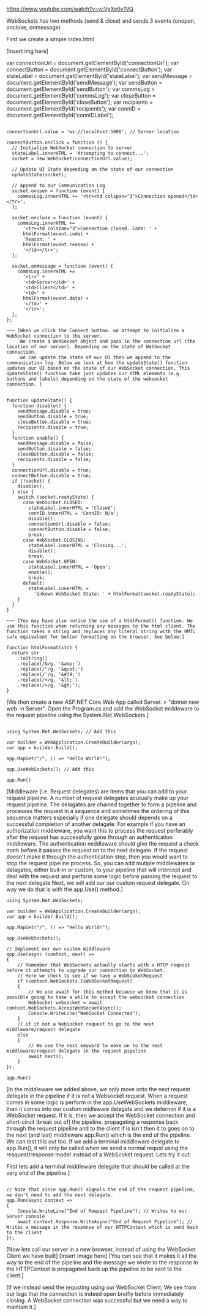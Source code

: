 https://www.youtube.com/watch?v=ycVgXe6v1VQ

WebSockets has two methods (send & close) and sends 3 events (onopen, onclose, onmessage)

First we create a simple index.html

[Insert img here]

var connectionUrl = document.getElementById('connectionUrl');
var connectButton = document.getElementById('connectButton');
var stateLabel = document.getElementById('stateLabel');
var sendMessage = document.getElementById('sendMessage');
var sendButton = document.getElementById('sendButton');
var commsLog = document.getElementById('commsLog');
var closeButton = document.getElementById('closeButton');
var recipients = document.getElementById('recipients');
var connID = document.getElementById('connIDLabel');

```[Setting up these JS object from the HTML DOM]

connectionUrl.value = 'ws://localhost:5000'; // Server location

connectButton.onclick = function () {
  // Initialize WebSocket connection to server
  stateLabel.innerHTML = 'Attempting to connect...';
  socket = new WebSocket(connectionUrl.value);

  // Update UI State depending on the state of our connection
  updateState(socket);

  // Append to our Communication Log
  socket.onopen = function (event) {
    commesLog.innerHTML += '<tr><td colspan="3">Connection opened</td></tr>';
  };

  socket.onclose = function (event) {
    commsLog.innerHTML +=
      '<tr><td colspan="3">Connection closed. Code: ' +
      htmlFormat(event.code) +
      'Reason: ' +
      htmlFormat(event.reason) +
      '</td></tr>';
  };

  socket.onmessage = function (event) {
    commsLog.innerHTML +=
      '<tr>' +
      '<td>Server</td>' +
      '<td>Client</td>' +
      '<td>' +
      htmlFormat(event.data) +
      '</td>' +
      '</tr>';
  };
};

~~~ [When we click the Connect button. we attempt to initialize a WebSocket connection to the server.
     We create a WebSocket object and pass in the connection url (the location of our server). Depending on the state of WebSocket connection,
     we can update the state of our UI then we append to the communication log. Below we look at how the updateState() function updates our UI based on the state of our WebSocket connection. This UpdateState() function take just updates our HTML elements (e.g. buttons and labels) depending on the state of the websocket connection. ]


function updateState() {
  function disable() {
    sendMessage.disable = true;
    sendButton.disable = true;
    closeButton.disable = true;
    recipients.disable = true;
  }
  function enable() {
    sendMessage.disable = false;
    sendButton.disable = false;
    closeButton.disable = false;
    recipients.disable = false;
  }
  connectionUrl.disable = true;
  connectButton.disable = true;
  if (!socket) {
    disable();
  } else {
    switch (socket.readyState) {
      case WebSocket.CLOSED:
        stateLabel.innerHTML = 'Closed';
        connID.innerHTML = 'ConnID: N/a';
        disable();
        connectionUrl.disable = false;
        connectButton.disable = false;
        break;
      case WebSocket.CLOSING:
        stateLabel.innerHTML = 'Closing...';
        disable();
        break;
      case WebSocket.OPEN:
        stateLabel.innerHTML = 'Open';
        enable();
        break;
      default:
        stateLabel.innerHTML =
          'Unkown WebSocket State: ' + htmlFormat(socket.readyState);
    }
  }
}

~~~ [You may have also notice the use of a htmlFormat() function. We use this function when returning any messages to the html client. The function takes a string and replaces any literal string with the HMTL safe equivalent for better formatting on the browser. See below:]

function htmlFormat(str) {
  return str
    .toString()
    .replace(/&/g, '&amp;')
    .replace(/"/g, '&quot;')
    .replace(/'/g, '&#39;')
    .replace(/</g, '&lt;')
    .replace(/>/g, '&gt;');
}

```

[We then create a new ASP.NET Core Web App called Server. > "dotnet new web -n Server".
Open the Program.cs and add the WebSocket middeware to the request pipeline using the System.Net.WebSockets.]

```

using System.Net.WebSockets; // Add this

var builder = WebApplication.CreateBuilder(args);
var app = builder.Build();

app.MapGet("/", () => "Hello World!");

app.UseWebSockets(); // Add this

app.Run()

```

[Middleware (i.e. Request delegates) are items that you can add to your request pipeline.
A number of request delegates acutually make up your request pipeline. The delagates are chained together to form a pipeline and processes the request in a sequence and sometimes the ordering of this sequence matters especially if one delegate should depends on a successful completion of another delagate.
For example if you have an authorization middleware, you want this to process the request perferably after the request has successfully gone through an authentication middleware. The authentication middleware should give the request a check mark before it passes the request on to the next delegate. If the request doesn't make it through the authentication step, then you would want to stop the request pipeline process.
So, you can add mutiple middlewares or delagates, either buit-in or custom, to your pipeline that will intercept and deal with the request and perform some logic before passing the request to the next delegate
Next, we will add our our custom request delegate. On way we do that is with the app.Use() method.]

```
using System.Net.WebSockets;

var builder = WebApplication.CreateBuilder(args);
var app = builder.Build();

app.MapGet("/", () => "Hello World!");

app.UseWebSockets();

// Implement our own custom middleware
app.Use(async (context, next) =>
{
	// Remember that WebSockets actaully starts with a HTTP request before it attempts to upgrade our connection to WebSocket.
	// Here we check to see if we have a WebScoketRequest
	if (context.WebSockets.IsWebSocketRequest)
	{
		// We use await for this method because we know that it is possible going to take a while to accept the websocket connection
		WebSocket websocket = await context.WebSockets.AcceptWebSocketAsync();
		Console.WriteLine("WebSocket Connected");
	}
	// if it not a WebSocket request to go to the next middleware/request delegate
	else
	{
		// We use the next keyword to move on to the next middleware/request delegate in the request pipeline
		await next();
	}
});

app.Run()

```

[In the middleware we added above, we only move onto the next request delegate in the pipeline if it is not a Websocket request.
When a request comes in some logic is perform in the app.UseWebSockets middleware,
then it comes into our custom midleware delegate and we determin if it is a WebSocket request. If it is, then we accept the WebSocket connection and short-ciruit (break out of) the pipeline, propagating a response back through the request pipeline and to the client
if is isn't then it to goes on to the next (and last) middleware app.Run() which is the end of the pipeline.
We can test this out too. If we add a terminal middleware delegate to app.Run(), it will only be called when we send a normal requst using the resquest/response model instead of a WebScoket request. Lets try it out:

First lets add a terminal middleware delegate that should be called at the very end of the pipeline.]

```

// Note that since app.Run() signals the end of the request pipeline, we don't need to add the next delegate.
app.Run(async context =>
{
	Console.WriteLine("End of Request Pipeline"); // Writes to our Server console
	await context.Response.WriteAsync("End of Request Pipeline"); // Writes a message in the response of our HTTPContext which is send back to the client
});

```

[Now lets call our server in a new browser, instead of using the WebSocket Client we have built]
[Insert image here]
[You can see that it makes it all the way to the end of the pipeline and the message we wrote to the response in the HTTPContext is propagated back up the pipeline to be sent to the client.]

[If we instead send the requsting using our WebSocket Client, We see from our logs that the connection is indeed open breifly before immediately closing. A WebSocket connection was successful but we need a way to maintain it.]
